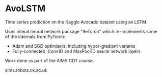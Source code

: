 # AvoLSTM
Time series prediction on the Kaggle Avocado dataset using an LSTM.

Uses interal neural network package "ReTorch" which re-implements some of the internals from PyTorch:
- Adam and SGD optimisers, including hyper-gradient variants
- Fully-connected, Conv1D and MaxPool1D neural network layers

Work done as part of the AIMS CDT course.

aims.robots.ox.ac.uk
